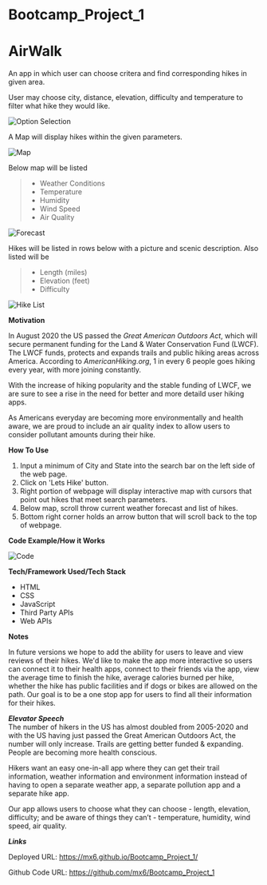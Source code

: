 # Bootcamp_Project_1

# AirWalk

An app in which user can choose critera and find corresponding hikes in given area.

User may choose city, distance, elevation, difficulty and temperature to filter what hike they would like.

![Option Selection](./assets/images/optionSelection.PNG)

A Map will display hikes within the given parameters.

![Map](./assets/images/map.PNG)

Below map will be listed

> - Weather Conditions
> - Temperature
> - Humidity
> - Wind Speed
> - Air Quality

![Forecast](./assets/images/dayList.PNG)

Hikes will be listed in rows below with a picture and scenic description. Also listed will be

> - Length (miles)
> - Elevation (feet)
> - Difficulty

![Hike List](./assets/images/hikeList.PNG)

**Motivation**

In August 2020 the US passed the _Great American Outdoors Act_, which will secure permanent funding for the Land & Water Conservation Fund (LWCF). The LWCF funds, protects and expands trails and public hiking areas across America. According to _AmericanHiking.org_, 1 in every 6 people goes hiking every year, with more joining constantly.

With the increase of hiking popularity and the stable funding of LWCF, we are sure to see a rise in the need for better and more detaild user hiking apps.

As Americans everyday are becoming more environmentally and health aware, we are proud to include an air quality index to allow users to consider pollutant amounts during their hike.



**How To Use**

1. Input a minimum of City and State into the search bar on the left side of the web page.  
2. Click on 'Lets Hike' button. 
3. Right portion of webpage will display interactive map with cursors that point out hikes that meet search parameters. 
4. Below map, scroll throw current weather forecast and list of hikes. 
5. Bottom right corner holds an arrow button that will scroll back to the top of webpage.  
  

**Code Example/How it Works**  
  
  
![Code](./assets/images/codeExample.PNG)  
  
**Tech/Framework Used/Tech Stack**

- HTML
- CSS
- JavaScript
- Third Party APIs 
- Web APIs


**Notes**

In future versions we hope to add the ability for users to leave and view reviews of their hikes. We'd like to make the app more interactive so users can connect it to their health apps, connect to their friends via the app, view the average time to finish the hike, average calories burned per hike, whether the hike has public facilities and if dogs or bikes are allowed on the path. Our goal is to be a one stop app for users to find all their information for their hikes. 


**_Elevator Speech_**  
The number of hikers in the US has almost doubled from 2005-2020 and with the US having just passed the Great American Outdoors Act, the number will only increase. Trails are getting better funded & expanding. People are becoming more health conscious.

Hikers want an easy one-in-all app where they can get their trail information, weather information and environment information instead of having to open a separate weather app, a separate pollution app and a separate hike app.

Our app allows users to choose what they can choose - length, elevation, difficulty; and be aware of things they can’t - temperature, humidity, wind speed, air quality.

**_Links_**

Deployed URL: https://mx6.github.io/Bootcamp_Project_1/

Github Code URL: https://github.com/mx6/Bootcamp_Project_1 
